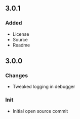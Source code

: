 ## 3.0.1
### Added
- License
- Source
- Readme

## 3.0.0
### Changes
- Tweaked logging in debugger
### Init
- Initial open source commit
